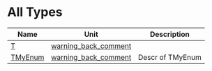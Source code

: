# All Types


| Name | Unit | Description |
|---|---|---|
| [T](warning_back_comment.md#T) | [warning_back_comment](warning_back_comment.md) |   |
| [TMyEnum](warning_back_comment.md#TMyEnum) | [warning_back_comment](warning_back_comment.md) | Descr of TMyEnum |
